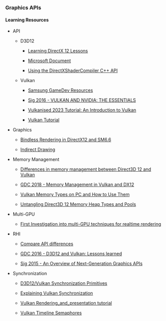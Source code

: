 ### Graphics APIs

#### Learning Resources

* API

	* D3D12

		* [Learning DirectX 12 Lessons](https://www.3dgep.com/learning-directx-12-1)
		
		* [Microsoft Document](https://learn.microsoft.com/en-us/windows/win32/direct3d12)

		* [Using the DirectXShaderCompiler C++ API](https://simoncoenen.com/blog/programming/graphics/DxcCompiling)

    * Vulkan

		* [Samsung GameDev Resources](https://developer.samsung.com/galaxy-gamedev/resources.html)

		* [Sig 2016 - VULKAN AND NVIDIA: THE ESSENTIALS](https://on-demand.gputechconf.com/siggraph/2016/presentation/sig1625-tristan-lorach-vulkan-nvidia-essentials.pdf)
        
		* [Vulkanised 2023 Tutorial: An Introduction to Vulkan](https://www.youtube.com/watch?v=e14z9oOsPu0)

		* [Vulkan Tutorial](https://vulkan-tutorial.com/)

* Graphics

	* [Bindless Rendering in DirectX12 and SM6.6](https://rtarun9.github.io/blogs/bindless_rendering/)

	* [Indirect Drawing](https://learn.microsoft.com/en-us/windows/win32/direct3d12/indirect-drawing#command-signatures)

* Memory Management
 
	* [Differences in memory management between Direct3D 12 and Vulkan](https://asawicki.info/articles/memory_management_vulkan_direct3d_12.php5)

	* [GDC 2018 - Memory Management in Vulkan and DX12](https://ubm-twvideo01.s3.amazonaws.com/o1/vault/gdc2018/presentations/Sawicki_Adam_Memory%20management%20in%20Vulkan.pdf)
	
	* [Vulkan Memory Types on PC and How to Use Them](https://asawicki.info/news_1740_vulkan_memory_types_on_pc_and_how_to_use_them)

	* [Untangling Direct3D 12 Memory Heap Types and Pools](https://asawicki.info/news_1755_untangling_direct3d_12_memory_heap_types_and_pools)

* Multi-GPU

	* [First Investigation into multi-GPU techniques for realtime rendering](https://andrewcjp.wordpress.com/2020/07/27/first-investigation-into-multi-gpu-techniques-for-realtime-rendering/)

* RHI

	* [Compare API differences](https://alain.xyz/blog/comparison-of-modern-graphics-apis)

	* [GDC 2016 - D3D12 and Vulkan: Lessons learned](https://gpuopen.com/wp-content/uploads/2016/03/d3d12_vulkan_lessons_learned.pdf)
	
	* [Sig 2015 - An Overview of Next-Generation Graphics APIs](https://nextgenapis.realtimerendering.com/)

* Synchronization

	* [D3D12/Vulkan Synchronization Primitives](https://www.gamedev.net/forums/topic/678220-d3d12-vulkan-synchronization-primitives/)

	* [Explaining Vulkan Synchronization](https://themaister.net/blog/2019/08/14/yet-another-blog-explaining-vulkan-synchronization/)	

	* [Vulkan Rendering_and_presentation tutorial](https://vulkan-tutorial.com/Drawing_a_triangle/Drawing/Rendering_and_presentation)

	* [Vulkan Timeline Semaphores](https://www.khronos.org/blog/vulkan-timeline-semaphores)